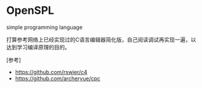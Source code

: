 # OpenSPL
simple programming language

打算参考网络上已经实现过的C语言编辑器简化版，自己阅读调试再实现一遍，以达到学习编译原理的目的。

[参考]
- https://github.com/rswier/c4
- https://github.com/archeryue/cpc
